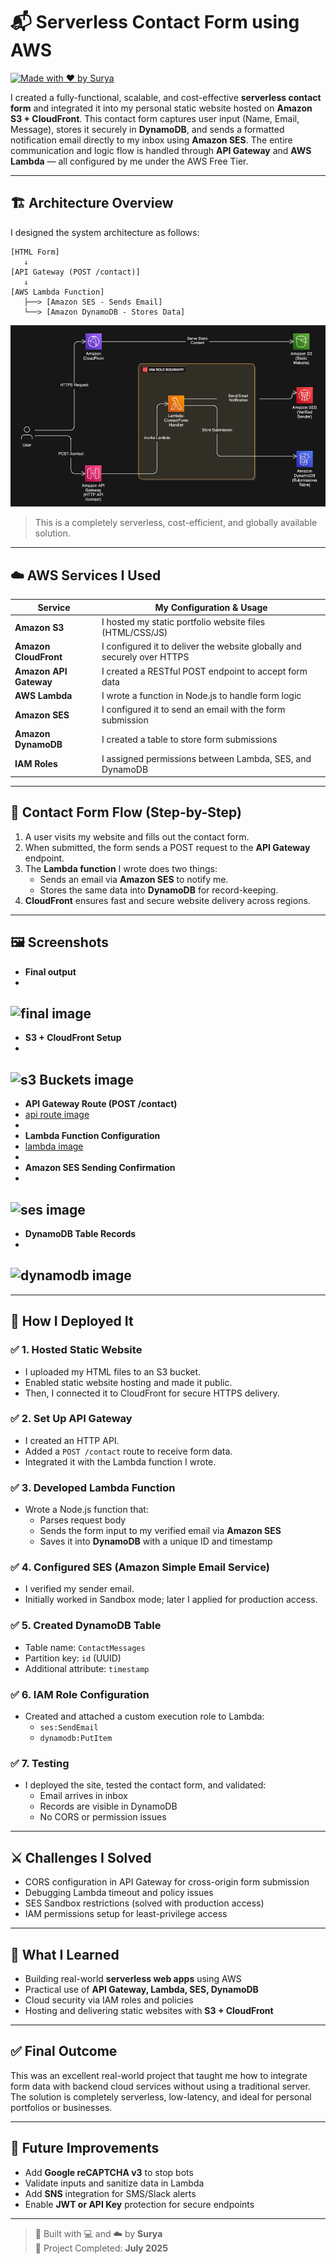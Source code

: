 # 📬 Serverless Contact Form using AWS  
[![Made with ❤️ by Surya](https://img.shields.io/badge/Built%20By-Surya-blue)](https://github.com/BHARATSURYA1128)


I created a fully-functional, scalable, and cost-effective **serverless contact form** and integrated it into my personal static website hosted on **Amazon S3 + CloudFront**. This contact form captures user input (Name, Email, Message), stores it securely in **DynamoDB**, and sends a formatted notification email directly to my inbox using **Amazon SES**. The entire communication and logic flow is handled through **API Gateway** and **AWS Lambda** — all configured by me under the AWS Free Tier.

---

## 🏗️ Architecture Overview

I designed the system architecture as follows:

```
[HTML Form]
   ↓
[API Gateway (POST /contact)]
   ↓
[AWS Lambda Function]
   ├──> [Amazon SES - Sends Email]
   └──> [Amazon DynamoDB - Stores Data]
```

![Architecture Diagram](architecture.png)

> This is a completely serverless, cost-efficient, and globally available solution.

---

## ☁️ AWS Services I Used

| Service              | My Configuration & Usage                                |
|----------------------|----------------------------------------------------------|
| **Amazon S3**         | I hosted my static portfolio website files (HTML/CSS/JS) |
| **Amazon CloudFront** | I configured it to deliver the website globally and securely over HTTPS |
| **Amazon API Gateway**| I created a RESTful POST endpoint to accept form data   |
| **AWS Lambda**        | I wrote a function in Node.js to handle form logic      |
| **Amazon SES**        | I configured it to send an email with the form submission |
| **Amazon DynamoDB**   | I created a table to store form submissions             |
| **IAM Roles**         | I assigned permissions between Lambda, SES, and DynamoDB |

---

## 📩 Contact Form Flow (Step-by-Step)

1. A user visits my website and fills out the contact form.
2. When submitted, the form sends a POST request to the **API Gateway** endpoint.
3. The **Lambda function** I wrote does two things:
   - Sends an email via **Amazon SES** to notify me.
   - Stores the same data into **DynamoDB** for record-keeping.
4. **CloudFront** ensures fast and secure website delivery across regions.

---

## 🖼️ Screenshots

- **Final output**
- 
![final image](final.png)
- 
- **S3 + CloudFront Setup**
- 
![s3 Buckets image](s3.png)
- 
- **API Gateway Route (POST /contact)**
- 
  [api route image](api.png)
- 
- **Lambda Function Configuration**
- 
  [lambda image](lambda.png)
-   
- **Amazon SES Sending Confirmation**
- 
![ses image](mail)
-   
- **DynamoDB Table Records**
- 
![dynamodb image](dyanamodb.png)
- 

---

## 🚀 How I Deployed It

### ✅ 1. Hosted Static Website
- I uploaded my HTML files to an S3 bucket.
- Enabled static website hosting and made it public.
- Then, I connected it to CloudFront for secure HTTPS delivery.

### ✅ 2. Set Up API Gateway
- I created an HTTP API.
- Added a `POST /contact` route to receive form data.
- Integrated it with the Lambda function I wrote.

### ✅ 3. Developed Lambda Function
- Wrote a Node.js function that:
  - Parses request body
  - Sends the form input to my verified email via **Amazon SES**
  - Saves it into **DynamoDB** with a unique ID and timestamp

### ✅ 4. Configured SES (Amazon Simple Email Service)
- I verified my sender email.
- Initially worked in Sandbox mode; later I applied for production access.

### ✅ 5. Created DynamoDB Table
- Table name: `ContactMessages`
- Partition key: `id` (UUID)
- Additional attribute: `timestamp`

### ✅ 6. IAM Role Configuration
- Created and attached a custom execution role to Lambda:
  - `ses:SendEmail`
  - `dynamodb:PutItem`

### ✅ 7. Testing
- I deployed the site, tested the contact form, and validated:
  - Email arrives in inbox
  - Records are visible in DynamoDB
  - No CORS or permission issues

---

## ⚔️ Challenges I Solved

- CORS configuration in API Gateway for cross-origin form submission
- Debugging Lambda timeout and policy issues
- SES Sandbox restrictions (solved with production access)
- IAM permissions setup for least-privilege access

---

## 🧠 What I Learned

- Building real-world **serverless web apps** using AWS
- Practical use of **API Gateway, Lambda, SES, DynamoDB**
- Cloud security via IAM roles and policies
- Hosting and delivering static websites with **S3 + CloudFront**

---

## ✅ Final Outcome

This was an excellent real-world project that taught me how to integrate form data with backend cloud services without using a traditional server. The solution is completely serverless, low-latency, and ideal for personal portfolios or businesses.

---

## 🔮 Future Improvements

- Add **Google reCAPTCHA v3** to stop bots
- Validate inputs and sanitize data in Lambda
- Add **SNS** integration for SMS/Slack alerts
- Enable **JWT or API Key** protection for secure endpoints

---

> 🚀 Built with 💻 and ☁️ by **Surya**  
> 📅 Project Completed: **July 2025**
